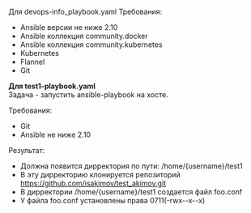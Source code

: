 Для devops-info_playbook.yaml
Требования:
- Ansible версии не ниже 2.10
- Ansible коллекция community.docker
- Ansible коллекция community.kubernetes
- Kubernetes
- Flannel
- Git


**Для test1-playbook.yaml** \
Задача - запустить ansible-playbook на хосте.

Требования:
 - Git
 - Ansible не ниже 2.10
 
Результат:
  - Должна появится дирректория по пути: /home/{username}/test1
  - В эту дирректорию клонируется репозиторий https://github.com/isakimov/test_akimov.git
  - В дирректории /home/{username}/test1 создается файл foo.conf
  - У файла foo.conf установлены права 0711(-rwx--x--x)
